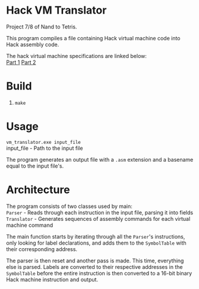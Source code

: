 # Hack VM Translator

Project 7/8 of Nand to Tetris.

This program compiles a file containing Hack virtual machine code into Hack assembly code.

The hack virtual machine specifications are linked below:  
[Part 1](http://www.cs.huji.ac.il/course/2002/nand2tet/docs/ch_7_vm_I.pdf)
[Part 2](http://www.cs.huji.ac.il/course/2002/nand2tet/docs/ch_8_vm_II.pdf)

# Build

1. `make`

# Usage

`vm_translator.exe input_file`  
input_file - Path to the input file

The program generates an output file with a `.asm` extension and a basename equal to the input file's.

# Architecture

The program consists of two classes used by main:  
`Parser` - Reads through each instruction in the input file, parsing it into fields  
`Translator` - Generates sequences of assembly commands for each virtual machine command

The main function starts by iterating through all the `Parser`'s instructions, only looking for label declarations, and adds them to the `SymbolTable` with their corresponding address.

The parser is then reset and another pass is made. This time, everything else is parsed. Labels are converted to their respective addresses in the `SymbolTable` before the entire instruction is then converted to a 16-bit binary Hack machine instruction and output.
